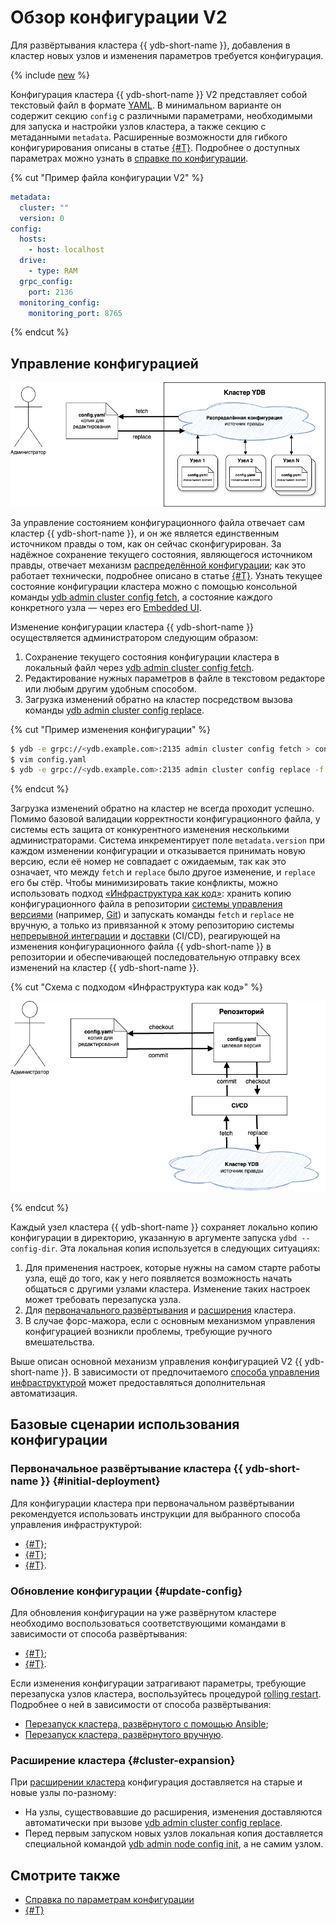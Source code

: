 # Обзор конфигурации V2

Для развёртывания кластера {{ ydb-short-name }}, добавления в кластер новых узлов и изменения параметров требуется конфигурация.

{% include [new](../_includes/configuration-version-note.md) %}

Конфигурация кластера {{ ydb-short-name }} V2 представляет собой текстовый файл в формате [YAML](https://en.wikipedia.org/wiki/YAML). В минимальном варианте он содержит секцию `config` с различными параметрами, необходимыми для запуска и настройки узлов кластера, а также секцию с метаданными `metadata`. Расширенные возможности для гибкого конфигурирования описаны в статье [{#T}](dynamic-config-selectors.md). Подробнее о доступных параметрах можно узнать в [справке по конфигурации](config-settings.md).

{% cut "Пример файла конфигурации V2" %}

```yaml
metadata:
  cluster: ""
  version: 0
config:
  hosts:
    - host: localhost
  drive:
    - type: RAM
  grpc_config:
    port: 2136
  monitoring_config:
    monitoring_port: 8765
```

{% endcut %}

## Управление конфигурацией

![Высокоуровневый обзор управления конфигурацией V2](_assets/config-v2-overview.png)

За управление состоянием конфигурационного файла отвечает сам кластер {{ ydb-short-name }}, и он же является единственным источником правды о том, как он сейчас сконфигурирован. За надёжное сохранение текущего состояния, являющегося источником правды, отвечает механизм [распределённой конфигурации](../../../concepts/glossary.md#distributed-configuration); как это работает технически, подробнее описано в статье [{#T}](../../../contributor/configuration-v2.md). Узнать текущее состояние конфигурации кластера можно с помощью консольной команды [ydb admin cluster config fetch](../../../reference/ydb-cli/commands/configuration/cluster/fetch.md), а состояние каждого конкретного узла — через его [Embedded UI](../../../reference/embedded-ui/index.md).

Изменение конфигурации кластера {{ ydb-short-name }} осуществляется администратором следующим образом:

1. Сохранение текущего состояния конфигурации кластера в локальный файл через [ydb admin cluster config fetch](../../../reference/ydb-cli/commands/configuration/cluster/fetch.md).
2. Редактирование нужных параметров в файле в текстовом редакторе или любым другим удобным способом.
3. Загрузка изменений обратно на кластер посредством вызова команды [ydb admin cluster config replace](../../../reference/ydb-cli/commands/configuration/cluster/replace.md).

{% cut "Пример изменения конфигурации" %}

```bash
$ ydb -e grpc://<ydb.example.com>:2135 admin cluster config fetch > config.yaml     # 1
$ vim config.yaml                                                                   # 2
$ ydb -e grpc://<ydb.example.com>:2135 admin cluster config replace -f config.yaml  # 3
```

{% endcut %}

Загрузка изменений обратно на кластер не всегда проходит успешно. Помимо базовой валидации корректности конфигурационного файла, у системы есть защита от конкурентного изменения несколькими администраторами. Система инкрементирует поле `metadata.version` при каждом изменении конфигурации и отказывается принимать новую версию, если её номер не совпадает с ожидаемым, так как это означает, что между `fetch` и `replace` было другое изменение, и `replace` его бы стёр. Чтобы минимизировать такие конфликты, можно использовать подход [«Инфраструктура как код»](https://ru.wikipedia.org/wiki/%D0%98%D0%BD%D1%84%D1%80%D0%B0%D1%81%D1%82%D1%80%D1%83%D0%BA%D1%82%D1%83%D1%80%D0%B0_%D0%BA%D0%B0%D0%BA_%D0%BA%D0%BE%D0%B4): хранить копию конфигурационного файла в репозитории [системы управления версиями](https://ru.wikipedia.org/wiki/%D0%A1%D0%B8%D1%81%D1%82%D0%B5%D0%BC%D0%B0_%D1%83%D0%BF%D1%80%D0%B0%D0%B2%D0%BB%D0%B5%D0%BD%D0%B8%D1%8F_%D0%B2%D0%B5%D1%80%D1%81%D0%B8%D1%8F%D0%BC%D0%B8) (например, [Git](https://git-scm.com/)) и запускать команды `fetch` и `replace` не вручную, а только из привязанной к этому репозиторию системы [непрерывной интеграции](https://ru.wikipedia.org/wiki/Непрерывная_интеграция) и [доставки](https://ru.wikipedia.org/wiki/Непрерывная_доставка) (CI/CD), реагирующей на изменения конфигурационного файла {{ ydb-short-name }} в репозитории и обеспечивающей последовательную отправку всех изменений на кластер {{ ydb-short-name }}.

{% cut "Cхема с подходом «Инфраструктура как код»" %}

![Cхема с подходом «Инфраструктура как код»](_assets/config-v2-iac.png)

{% endcut %}

Каждый узел кластера {{ ydb-short-name }} сохраняет локально копию конфигурации в директорию, указанную в аргументе запуска `ydbd --config-dir`. Эта локальная копия используется в следующих ситуациях:

1. Для применения настроек, которые нужны на самом старте работы узла, ещё до того, как у него появляется возможность начать общаться с другими узлами кластера. Изменение таких настроек может требовать перезапуска узла.
2. Для [первоначального развёртывания](#initial-deployment) и [расширения](#cluster-expansion) кластера.
3. В случае форс-мажора, если с основным механизмом управления конфигурацией возникли проблемы, требующие ручного вмешательства.

Выше описан основной механизм управления конфигурацией V2 {{ ydb-short-name }}. В зависимости от предпочитаемого [способа управления инфраструктурой](../../deployment-options/index.md) может предоставляться дополнительная автоматизация.

## Базовые сценарии использования конфигурации

### Первоначальное развёртывание кластера {{ ydb-short-name }} {#initial-deployment}

Для конфигурации кластера при первоначальном развёртывании рекомендуется использовать инструкции для выбранного способа управления инфраструктурой:

- [{#T}](../../deployment-options/ansible/initial-deployment.md);
- [{#T}](../../deployment-options/kubernetes/initial-deployment.md);
- [{#T}](../../deployment-options/manual/initial-deployment.md).

### Обновление конфигурации {#update-config}

Для обновления конфигурации на уже развёрнутом кластере необходимо воспользоваться соответствующими командами в зависимости от способа развёртывания:

- [{#T}](../../deployment-options/ansible/update-config.md);
- [{#T}](../../deployment-options/manual/update-config.md).

Если изменения конфигурации затрагивают параметры, требующие перезапуска узлов кластера, воспользуйтесь процедурой [rolling restart](../../../reference/ydbops/rolling-restart-scenario.md). Подробнее о ней в зависимости от способа развёртывания:

- [Перезапуск кластера, развёрнутого с помощью Ansible](../../deployment-options/ansible/restart.md);
- [Перезапуск кластера, развёрнутого вручную](../../../reference/ydbops/rolling-restart-scenario.md).

### Расширение кластера {#cluster-expansion}

При [расширении кластера](cluster-expansion.md) конфигурация доставляется на старые и новые узлы по-разному:

- На узлы, существовавшие до расширения, изменения доставляются автоматически при вызове [ydb admin cluster config replace](../../../reference/ydb-cli/commands/configuration/cluster/replace.md).
- Перед первым запуском новых узлов локальная копия доставляется специальной командой [ydb admin node config init](../../../reference/ydb-cli/commands/configuration/node/init.md), а не самим узлом.

## Смотрите также

* [Справка по параметрам конфигурации](config-settings.md)
* [{#T}](../compare-configs.md)